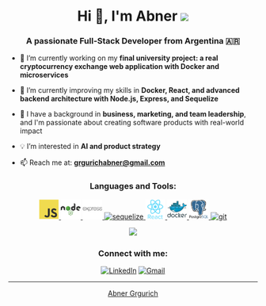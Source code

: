<h1 align="center">Hi 👋, I'm Abner <img height="40" src="https://emoji.gg/assets/emoji/7333-parrotdance.gif"></h1>
<h3 align="center">A passionate Full-Stack Developer from Argentina 🇦🇷</h3>

- 🔭 I’m currently working on my **final university project: a real cryptocurrency exchange web application with Docker and microservices**

- 🌱 I’m currently improving my skills in **Docker, React, and advanced backend architecture with Node.js, Express, and Sequelize**

- 💼 I have a background in **business, marketing, and team leadership**, and I'm passionate about creating software products with real-world impact

- 💡 I’m interested in **AI and product strategy**

- 📫 Reach me at: **grgurichabner@gmail.com**

<h3 align="center">Languages and Tools:</h3>

<p align="center"> 
  <a href="https://developer.mozilla.org/en-US/docs/Web/JavaScript" target="_blank"> 
    <img src="https://raw.githubusercontent.com/devicons/devicon/master/icons/javascript/javascript-original.svg" alt="javascript" width="40" height="40"/> 
  </a> 
  <a href="https://nodejs.org" target="_blank"> 
    <img src="https://raw.githubusercontent.com/devicons/devicon/master/icons/nodejs/nodejs-original-wordmark.svg" alt="nodejs" width="40" height="40"/> 
  </a> 
  <a href="https://expressjs.com" target="_blank"> 
    <img src="https://raw.githubusercontent.com/devicons/devicon/master/icons/express/express-original-wordmark.svg" alt="express" width="40" height="40"/> 
  </a>
  <a href="https://sequelize.org" target="_blank">
    <img src="https://sequelize.org/img/logo.svg" alt="sequelize" width="40" height="40"/>
  </a>
  <a href="https://react.dev/" target="_blank"> 
    <img src="https://raw.githubusercontent.com/devicons/devicon/master/icons/react/react-original-wordmark.svg" alt="react" width="40" height="40"/> 
  </a>
  <a href="https://www.docker.com/" target="_blank">
    <img src="https://raw.githubusercontent.com/devicons/devicon/master/icons/docker/docker-original-wordmark.svg" alt="docker" width="40" height="40"/>
  </a>
  <a href="https://www.postgresql.org/" target="_blank">
    <img src="https://raw.githubusercontent.com/devicons/devicon/master/icons/postgresql/postgresql-original-wordmark.svg" alt="postgresql" width="40" height="40"/>
  </a>
  <a href="https://git-scm.com/" target="_blank"> 
    <img src="https://www.vectorlogo.zone/logos/git-scm/git-scm-icon.svg" alt="git" width="40" height="40"/> 
  </a>
</p>

<p align= "center">
  <img height= "150" src="https://github-readme-stats.vercel.app/api/top-langs/?username=Abner2646&theme=react&layout=compact" />
</p>

<!-- RRSSS -->
<h3 align="center">Connect with me:</h3>
<div align="center">

[![LinkedIn](https://img.shields.io/badge/LinkedIn-0077B5?style=for-the-badge&logo=linkedin&logoColor=white)](https://www.linkedin.com/in/abner-grgurich/)
[![Gmail](https://img.shields.io/badge/Gmail-D14836?style=for-the-badge&logo=gmail&logoColor=white)](mailto:grgurichabner@gmail.com)

</div>

------

<p align="center">
  <a href="https://github.com/Abner2646">Abner Grgurich</a>
</p>
